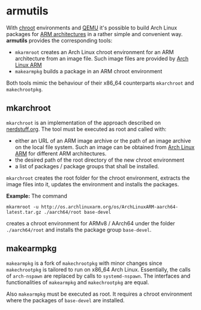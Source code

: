 # armutils

With [chroot](https://wiki.archlinux.org/index.php/Chroot) environments and [QEMU](https://wiki.archlinux.org/index.php/QEMU) it's possible to build Arch Linux packages for [ARM architectures](https://en.wikipedia.org/wiki/ARM_architecture) in a rather simple and convenient way. **armutils** provides the corresponding tools:

* `mkarmroot` creates an Arch Linux chroot environment for an ARM architecture from an image file. Such image files are provided by [Arch Linux ARM](https://archlinuxarm.org)
* `makearmpkg` builds a package in an ARM chroot environment

Both tools mimic the behaviour of their x86_64 counterparts `mkarchroot` and `makechrootpkg`.

## mkarchroot

`mkarchroot` is an implementation of the approach described on [nerdstuff.org](https://nerdstuff.org/posts/2020/2020-003_simplest_way_to_create_an_arm_chroot/). The tool must be executed as root and called with:

* either an URL of an ARM image archive or the path of an image archive on the local file system. Such an image can be obtained from [Arch Linux ARM](https://archlinuxarm.org) for different ARM architectures.
* the desired path of the root directory of the new chroot environment
* a list of packages / package groups that shall be installed.

`mkarchroot` creates the root folder for the chroot environment, extracts the image files into it, updates the environment and installs the packages.

**Example:** The command

    mkarmroot -u http://os.archlinuxarm.org/os/ArchLinuxARM-aarch64-latest.tar.gz ./aarch64/root base-devel

creates a chroot environment for ARMv8 / AArch64 under the folder `./aarch64/root` and installs the package group `base-devel`.

## makearmpkg

`makearmpkg` is a fork of `makechrootpkg` with minor changes since `makechrootpkg` is tailored to run on x86_64 Arch Linux. Essentially, the calls of `arch-nspawn` are replaced by calls to `systemd-nspawn`. The interfaces and functionalities of `makearmpkg` and `makechrootpkg` are equal.

Also `makearmpkg` must be executed as root. It requires a chroot environment where the packages of `base-devel` are installed.
